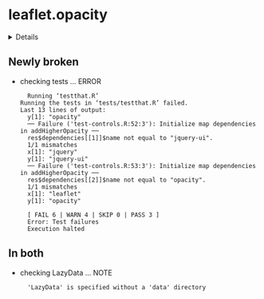 # leaflet.opacity

<details>

* Version: 0.1.0
* GitHub: https://github.com/be-marc/leaflet.opacity
* Source code: https://github.com/cran/leaflet.opacity
* Date/Publication: 2018-11-29 16:00:10 UTC
* Number of recursive dependencies: 80

Run `revdepcheck::cloud_details(, "leaflet.opacity")` for more info

</details>

## Newly broken

*   checking tests ... ERROR
    ```
      Running ‘testthat.R’
    Running the tests in ‘tests/testthat.R’ failed.
    Last 13 lines of output:
      y[1]: "opacity"
      ── Failure ('test-controls.R:52:3'): Initialize map dependencies in addHigherOpacity ──
      res$dependencies[[1]]$name not equal to "jquery-ui".
      1/1 mismatches
      x[1]: "jquery"
      y[1]: "jquery-ui"
      ── Failure ('test-controls.R:53:3'): Initialize map dependencies in addHigherOpacity ──
      res$dependencies[[2]]$name not equal to "opacity".
      1/1 mismatches
      x[1]: "leaflet"
      y[1]: "opacity"
      
      [ FAIL 6 | WARN 4 | SKIP 0 | PASS 3 ]
      Error: Test failures
      Execution halted
    ```

## In both

*   checking LazyData ... NOTE
    ```
      'LazyData' is specified without a 'data' directory
    ```

